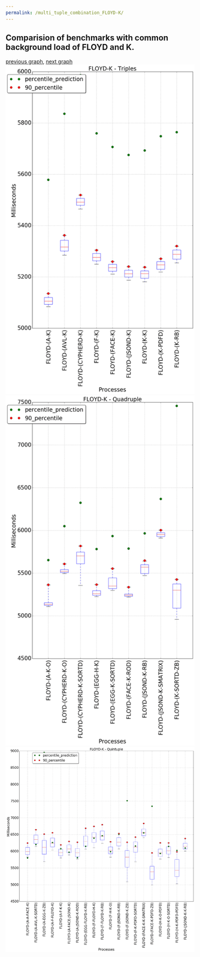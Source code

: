 ```yaml
---
permalink: /multi_tuple_combination_FLOYD-K/
---
```



 ## Comparision of benchmarks with common background load of FLOYD and K.

[previous graph](../multi_tuple_combination_FLOYD-JSOND/), [next graph](../multi_tuple_combination_FLOYD-O/)
![graph figure](./images/triple/FLOYD/FLOYD-K_box.png)![graph figure](./images/quadruple/FLOYD/FLOYD-K_box.png)![graph figure](./images/quintuple/FLOYD/FLOYD-K_box.png)